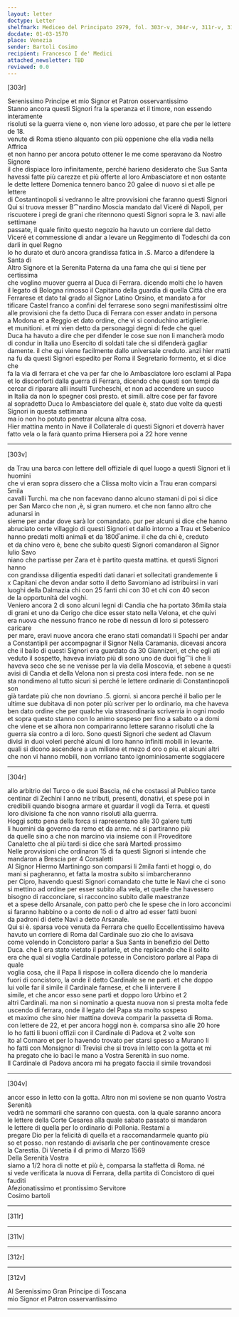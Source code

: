 ```yaml
---
layout: letter
doctype: Letter
shelfmark: Mediceo del Principato 2979, fol. 303r-v, 304r-v, 311r-v, 312r-v
docdate: 01-03-1570
place: Venezia
sender: Bartoli Cosimo
recipient: Francesco I de' Medici
attached_newsletter: TBD
reviewed: 0.0
---
```


[303r]  
  
  
Serenissimo Principe et mio Signor et Patron osservantissimo  
Stanno ancora questi Signori fra la speranza et il timore, non essendo interamente  
risoluti se la guerra viene o, non viene loro adosso, et pare che per le lettere de 18.  
venute di Roma stieno alquanto con più oppenione che ella vadia nella Affrica  
et non hanno per ancora potuto ottener le me come speravano da Nostro Signore  
il che dispiace loro infinitamente, perché harieno desiderato che Sua Santa  
havessi fatte più carezze et più offerte al loro Ambasciatore et non ostante  
le dette lettere Domenica tennero banco 20 galee di nuovo si et alle pe lettere  
di Costantinopoli si vedranno le altre provvisioni che faranno questi Signori  
Qui si truova messer B⁀nardino Moscia mandato dal Viceré di Napoli, per  
riscuotere i pregi de grani che ritennono questi Signori sopra le 3. navi alle settimane  
passate, il quale finito questo negozio ha havuto un corriere dal detto  
Viceré et commessione di andar a levare un Reggimento di Todeschi da con  
darli in quel Regno  
Io ho durato et durò ancora grandissa fatica in .S. Marco a difendere la Santa di  
Altro Signore et la Serenita Paterna da una fama che qui si tiene per certissima  
che voglino muover guerra al Duca di Ferrara. dicendo molti che lo haven  
il legato di Bologna rimosso il Capitano della guardia di quella Città che era  
Ferrarese et dato tal grado al Signor Latino Orsino, et mandato a for  
tificare Castel franco a confini del ferrarese sono segni manifestissimi oltre  
alle provisioni che fa detto Duca di Ferrara con esser andato in persona  
a Modona et a Reggio et dato ordine, che vi si conduchino artiglierie.  
et munitioni. et mi vien detto da personaggi degni di fede che quel  
Duca ha havuto a dire che per difender le cose sue non li mancherà modo  
di condur in Italia uno Esercito di soldati tale che si difenderà gagliar  
damente. il che qui viene facilmente dallo universale creduto. anzi hier matti  
na fu da questi Signori espedito per Roma il Segretario formento, et si dice che  
fa la via di ferrara et che va per far che lo Ambasciatore loro esclami al Papa  
et lo disconforti dalla guerra di Ferrara, dicendo che questi son tempi da  
cercar di riparare alli insulti Turcheschi, et non ad accendere un suoco  
in Italia da non lo spegner così presto. et simili. altre cose per far favore  
al sopradetto Duca lo Ambasciatore del quale è, stato due volte da questi Signori in questa settimana  
ma io non ho potuto penetrar alcuna altra cosa.  
Hier mattina mento in Nave il Collaterale di questi Signori et doverrà haver  
fatto vela o la farà quanto prima Hiersera poi a 22 hore venne  
  
---  

[303v]  
  
  
da Trau una barca con lettere dell offiziale di quel luogo a questi Signori et li huomini  
che vi eran sopra dissero che a Clissa molto vicin a Trau eran comparsi 5mila  
cavalli Turchi. ma che non facevano danno alcuno stamani di poi si dice  
per San Marco che non ,è, si gran numero. et che non fanno altro che adunarsi in  
sieme per andar dove sarà lor comandato. pur per alcuni si dice che hanno  
abruciato certe villaggio di questi Signori et dallo intorno a Trau et Sebenico  
hanno predati molti animali et da 1800̅ anime. il che da chi è, creduto  
et da chino vero è, bene che subito questi Signori comandaron al Signor Iulio Savo  
niano che partisse per Zara et è partito questa mattina. et questi Signori hanno  
con grandissa diligentia espediti dati danari et sollecitati grandemente li  
x Capitani che devon andar sotto il detto Savorniano ad istribuirsi in vari  
luoghi della Dalmazia chi con 25 fanti chi con 30 et chi con 40 secon  
de la opportunità del voghi.  
Veniero ancora 2 dì sono alcuni legni di Candia che ha portato 36mila staia  
di grani et uno da Cerigo che dice esser stato nella Velona, et che quivi  
era nuova che nessuno franco ne robe di nessun di loro si potessero caricare  
per mare, eravi nuove ancora che erano stati comandati li Spachi per andar  
a Constantipli per accompagnar il Signor Nella Caramania. dicevasi ancora  
che il bailo di questi Signori era guardato da 30 Giannizeri, et che egli ati  
veduto il sospetto, haveva inviato più dì sono uno de duoi fig⁀li che li  
haveva seco che se ne venisse per la via della Moscovia, et sebene a questi  
avisi di Candia et della Velona non si presta così intera fede. non se ne  
sta nondimeno al tutto sicuri sì perché le lettere ordinarie di Constantinopoli son  
già tardate più che non dovriano .5. giorni. sì ancora perché il balio per le  
ultime sue dubitava di non poter più scriver per lo ordinario, ma che haveva  
ben dato ordine che per qualche via strasordinaria scriverria in ogni modo  
et sopra questo stanno con lo animo sospeso per fino a sabato o a domi  
che viene et se alhora non compariranno lettere saranno risoluti che la  
guerra sia contro a di loro. Sono questi Signori che sedent ad Clavum  
divisi in duoi voleri perché alcuni di loro hanno infiniti mobili in levante.  
quali si dicono ascendere a un milione et mezo d oro o piu. et alcuni altri  
che non vi hanno mobili, non vorriano tanto ignominiosamente soggiacere  
  
---  

[304r]  
  
  
allo arbitrio del Turco o de suoi Bascia, né che costassi al Publico tante  
centinar di Zechini l anno ne tributi, presenti, donativi, et spese poi in  
credibili quando bisogna armare et guardar il vogli da Terra. et questi  
loro divisione fa che non vanno risoluti alla guerrra.  
Hoggi sotto pena della forca si rapresentano alle 30 galere tutti  
li huomini da governo da remo et da arme. né si partiranno più  
da quelle sino a che non marcino via insieme con il Proveditore  
Canaletto che al più tardi si dice che sarà Martedì prossimo  
Nelle provvisioni che ordinaron 15 di fa questi Signori si intende che  
mandaron a Brescia per 4 Corsaletti  
Al Signor Hiermo Martiningo son comparsi li 2mila fanti et hoggi o, do  
mani si pagheranno, et fatta la mostra subito si imbarcheranno  
per Cipro, havendo questi Signori comandato che tutte le Navi che ci sono  
si mettino ad ordine per esser subito alla vela, et quelle che havessero  
bisogno di racconciare, si racconcino subito dalle maestranze  
et a spese dello Arsanale, con patto però che le spese che in loro acconcimi  
si faranno habbino o a conto de noli o d altro ad esser fatti buoni  
da padroni di dette Navi a detto Arsanale.  
Qui si è. sparsa voce venuta da Ferrara che quello Eccellentissimo haveva  
havuto un corriere di Roma dal Cardinale suo zio che lo avisava  
come volendo in Concistoro parlar a Sua Santa in benefizio del Detto  
Duca. che li era stato vietato il parlarle, et che replicando che il solito  
era che qual si voglia Cardinale potesse in Concistoro parlare al Papa di quale  
voglia cosa, che il Papa li rispose in collera dicendo che lo manderia  
fuori di concistoro, la onde il detto Cardinale se ne parti. et che doppo  
lui volle far il simile il Cardinale farnese, et che li intervere il  
simile, et che ancor esso sene partì et doppo loro Urbino et 2  
altri Cardinali. ma non si nominatio a questa nuova non si presta molta fede  
uscendo di ferrara, onde il legato del Papa sta molto sospeso  
et maximo che sino hier mattina doveva comparir la passetta di Roma.  
con lettere de 22, et per ancora hoggi non è. comparsa sino alle 20 hore  
Io ho fatti li buoni offizii con il Cardinale di Padova et 2 volte son  
ito al Cornaro et per lo havendo trovato per starsi spesso a Murano li  
ho fatti con Monsignor di Trevisi che si trova in letto con la gotta et mi  
ha pregato che io baci le mano a Vostra Serenità in suo nome.  
Il Cardinale di Padova ancora mi ha pregato faccia il simile trovandosi  
  
---  

[304v]  
  
  
ancor esso in letto con la gotta. Altro non mi soviene se non quanto Vostra Serenità  
vedrà ne sommarii che saranno con questa. con la quale saranno ancora  
le lettere della Corte Cesarea alla quale sabato passato si mandaron  
le lettere di quella per lo ordinario di Pollonia. Restami a  
pregare Dio per la felicità di quella et a raccomandarmele quanto più  
so et posso. non restando di avisarla che per continovamente cresce  
la Carestia. Di Venetia il dì primo di Marzo 1569  
Della Serenità Vostra  
siamo a 1/2 hora di notte et più è, comparsa la staffetta di Roma. né  
si vede verificata la nuova di Ferrara, della partita di Concistoro di quei  
fauditi  
Afezionatissimo et prontissimo Servitore  
Cosimo bartoli  
  
---  

[311r]  
  
  
  
---  

[311v]  
  
  
  
---  

[312r]  
  
  
  
---  

[312v]  
  
  
Al Serenissimo Gran Principe di Toscana  
mio Signor et Patron osservantissimo  
  
---  

